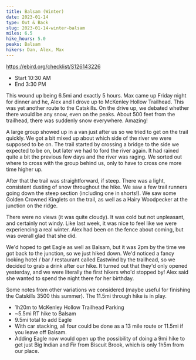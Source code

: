 ```yaml
---
title: Balsam (Winter)
date: 2023-01-14
type: Out & Back
slug: 2023-01-14-winter-balsam
miles: 6.5
hike_hours: 5.0
peaks: Balsam
hikers: Dan, Alex, Max
---
```


https://ebird.org/checklist/S126143226

- Start 10:30 AM
- End 3:30 PM

This wound up being 6.5mi and exactly 5 hours. Max came up Friday night for dinner and he, Alex and I drove up to McKenley Hollow Trailhead. This was yet another route to the Catskills. On the drive up, we debated whether there would be any snow, even on the peaks. About 500 feet from the trailhead, there was suddenly snow everywhere. Amazing!

A large group showed up in a van just after us so we tried to get on the trail quickly. We got a bit mixed up about which side of the river we were supposed to be on. The trail started by crossing a bridge to the side we expected to be on, but later we had to ford the river again. It had rained quite a bit the previous few days and the river was raging. We sorted out where to cross with the group behind us, only to have to cross one more time higher up.

After that the trail was straightforward, if steep. There was a light, consistent dusting of snow throughout the hike. We saw a few trail runners going down the steep section (including one in shorts!). We saw some Golden Crowned Kinglets on the trail, as well as a Hairy Woodpecker at the junction on the ridge.

There were no views (it was quite cloudy). It was cold but not unpleasant, and certainly not windy. Like last week, it was nice to feel like we were experiencing a real winter. Alex had been on the fence about coming, but was overall glad that she did.

We'd hoped to get Eagle as well as Balsam, but it was 2pm by the time we got back to the junction, so we just hiked down. We'd noticed a fancy looking hotel / bar / restaurant called Eastwind by the trailhead, so we decided to grab a drink after our hike. It turned out that they'd only opened yesterday, and we were literally the first hikers who'd stopped by! Alex said she wanted to spend the night there for her birthday.

Some notes from other variations we considered (maybe useful for finishing the Catskills 3500 this summer). The 11.5mi through hike is in play.

- 1h20m to McKenley Hollow Trailhead Parking
- ~5.5mi RT hike to Balsam
- 9.5mi total to add Eagle
- With car stacking, all four could be done as a 13 mile route or 11.5mi if you leave off Balsam.
- Adding Eagle now would open up the possibility of doing a 9mi hike to get just Big Indian and Fir from Biscuit Brook, which is only 1h5m from our place.
